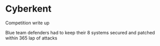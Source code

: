 # Cyberkent
Competition write up

Blue team defenders had to keep their 8 systems secured and patched within 365 lap of attacks
